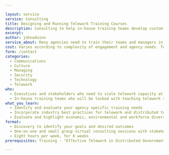 ```yaml
---

layout: service
service: Consulting
title: Designing and Running Telework Training Courses
description: Consulting to help in-house training teams develop custom materials and approaches to build capacity for government teleworking at scale.
excerpt: 
author: johnoduinn
service_about: Many agencies need to train their teams and managers in practical remote / telework skills in the event of prolonged government office closures or scaling telework opportunities to build a more resilient and modern workforce. Developing specialized in-house training programs like this is time consuming, and requires in-depth knowledge of industry best practices as well as agency-specific needs. We consult with executives, stakeholders, and in-house trainers to help them develop training materials and online delivery methods to meet their agency’s specific needs. These customized telework training programs help improve team performance and coordination whether your team is already physically distributed, or transitioning out from an office.
cost: Varies according to complexity of engagement and agency needs. To speed up this complex, custom process, we use common patterns and established best practices wherever applicable.
form: /contact
categories:
  - Communications
  - Culture
  - Managing
  - Security
  - Technology
  - Telework
who:
  - Executives and stakeholders who need to scale telework capacity at their agency
  - In-house training teams who will be tasked with teaching telework skills to agency employees
what_you_learn:
  - Identify and evaluate your agency specific training needs
  - Incorporate industry best practices for telework and distributed teams
  - Evaluate and highlight economic, environmental and workforce diversity improvements
format:
  - Discovery to identify your goals and desired outcomes
  - One-on-one and small group virtual consulting sessions with stakeholders, curriculum developers, and trainers
  - Eight hours per week, for 6 weeks
prerequisites: Training - "Effective Telework in Distributed Government Teams"

---
```

